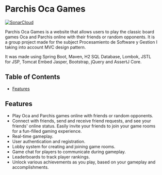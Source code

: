 # Parchis Oca Games

[![SonarCloud](https://sonarcloud.io/images/project_badges/sonarcloud-black.svg)](https://sonarcloud.io/summary/new_code?id=Marchabar_spring-mvc-ParchisOca)

Parchis Oca Games is a website that allows users to play the classic board games Oca and Parchis online with their friends or random opponents. It is a group project made for the subject Procesamiento de Software y Gestion I taking into account MVC design pattern.

It was made using Spring Boot, Maven, H2 SQL Database, Lombok, JSTL for JSP, Tomcat Embed Jasper, Bootstrap, jQuery and AssertJ Core.

## Table of Contents

- [Features](#features)
  
## Features

- Play Oca and Parchis games online with friends or random opponents.
- Connect with friends, send and receive friend requests, and see your friends' online status. Easily invite your friends to join your game rooms for a fun-filled gaming experience.
- Real-time gameplay.
- User authentication and registration.
- Lobby system for creating and joining game rooms.
- Game chat for players to communicate during gameplay.
- Leaderboards to track player rankings.
- Unlock various achievements as you play, based on your gameplay and accomplishments.


